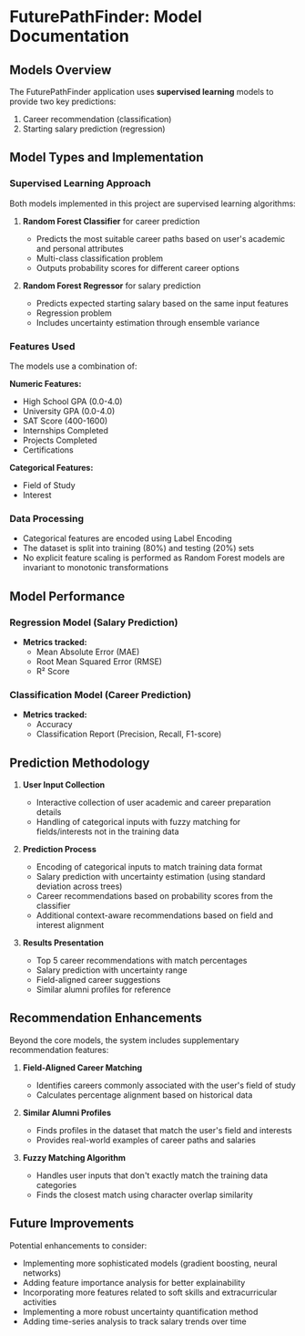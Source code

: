# FuturePathFinder: Model Documentation

## Models Overview

The FuturePathFinder application uses **supervised learning** models to provide two key predictions:
1. Career recommendation (classification)
2. Starting salary prediction (regression)

## Model Types and Implementation

### Supervised Learning Approach

Both models implemented in this project are supervised learning algorithms:

1. **Random Forest Classifier** for career prediction
   - Predicts the most suitable career paths based on user's academic and personal attributes
   - Multi-class classification problem
   - Outputs probability scores for different career options

2. **Random Forest Regressor** for salary prediction
   - Predicts expected starting salary based on the same input features
   - Regression problem
   - Includes uncertainty estimation through ensemble variance

### Features Used

The models use a combination of:

**Numeric Features:**
- High School GPA (0.0-4.0)
- University GPA (0.0-4.0)
- SAT Score (400-1600)
- Internships Completed
- Projects Completed
- Certifications

**Categorical Features:**
- Field of Study
- Interest

### Data Processing

- Categorical features are encoded using Label Encoding
- The dataset is split into training (80%) and testing (20%) sets
- No explicit feature scaling is performed as Random Forest models are invariant to monotonic transformations

## Model Performance

### Regression Model (Salary Prediction)
- **Metrics tracked:**
  - Mean Absolute Error (MAE)
  - Root Mean Squared Error (RMSE)
  - R² Score

### Classification Model (Career Prediction)
- **Metrics tracked:**
  - Accuracy
  - Classification Report (Precision, Recall, F1-score)

## Prediction Methodology

1. **User Input Collection**
   - Interactive collection of user academic and career preparation details
   - Handling of categorical inputs with fuzzy matching for fields/interests not in the training data

2. **Prediction Process**
   - Encoding of categorical inputs to match training data format
   - Salary prediction with uncertainty estimation (using standard deviation across trees)
   - Career recommendations based on probability scores from the classifier
   - Additional context-aware recommendations based on field and interest alignment

3. **Results Presentation**
   - Top 5 career recommendations with match percentages
   - Salary prediction with uncertainty range
   - Field-aligned career suggestions
   - Similar alumni profiles for reference

## Recommendation Enhancements

Beyond the core models, the system includes supplementary recommendation features:

1. **Field-Aligned Career Matching**
   - Identifies careers commonly associated with the user's field of study
   - Calculates percentage alignment based on historical data

2. **Similar Alumni Profiles**
   - Finds profiles in the dataset that match the user's field and interests
   - Provides real-world examples of career paths and salaries

3. **Fuzzy Matching Algorithm**
   - Handles user inputs that don't exactly match the training data categories
   - Finds the closest match using character overlap similarity

## Future Improvements

Potential enhancements to consider:
- Implementing more sophisticated models (gradient boosting, neural networks)
- Adding feature importance analysis for better explainability
- Incorporating more features related to soft skills and extracurricular activities
- Implementing a more robust uncertainty quantification method
- Adding time-series analysis to track salary trends over time